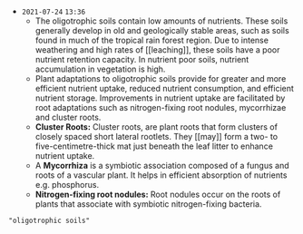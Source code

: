 - `2021-07-24`  `13:36`
	- The oligotrophic soils contain low amounts of nutrients. These soils generally develop in old and geologically stable areas, such as soils found in much of the tropical rain forest region. Due to intense weathering and high rates of [[leaching]], these soils have a poor nutrient retention capacity. In nutrient poor soils, nutrient accumulation in vegetation is high.
	- Plant adaptations to oligotrophic soils provide for greater and more efficient nutrient uptake, reduced nutrient consumption, and efficient nutrient storage. Improvements in nutrient uptake are facilitated by root adaptations such as nitrogen-fixing root nodules, mycorrhizae and cluster roots.
	- **Cluster Roots:** Cluster roots, are plant roots that form clusters of closely spaced short lateral rootlets. They [[may]] form a two- to five-centimetre-thick mat just beneath the leaf litter to enhance nutrient uptake.
	- A **Mycorrhiza** is a symbiotic association composed of a fungus and roots of a vascular plant. It helps in efficient absorption of nutrients e.g. phosphorus.
	- **Nitrogen-fixing root nodules:** Root nodules occur on the roots of plants that associate with symbiotic nitrogen-fixing bacteria.

```query
"oligotrophic soils"
```